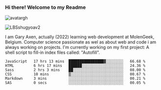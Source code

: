 ### Hi there! Welcome to my Readme 
![avatargh](https://user-images.githubusercontent.com/22075644/164934471-9e8af8ff-56fa-42c4-8061-5c7410433886.png)

![LBSshugyoav2](https://user-images.githubusercontent.com/22075644/164934218-25b846e8-bf56-4a0e-bd88-ab444310d7a8.png)



I am Gary Axen, actually (2022) learning web development at MolenGeek, Belgium.
Computer science passionate as wel as about web and code i am always working on projects.
I'm currently working on my first project: A shell script to fill-in index files called: "Autofill". 
<!--START_SECTION:waka-->

```text
JavaScript   17 hrs 13 mins  ████████████████▓░░░░░░░░   66.68 %
HTML         6 hrs 17 mins   ██████░░░░░░░░░░░░░░░░░░░   24.36 %
Sass         2 hrs 3 mins    ██░░░░░░░░░░░░░░░░░░░░░░░   08.00 %
CSS          10 mins         ▒░░░░░░░░░░░░░░░░░░░░░░░░   00.67 %
Markdown     3 mins          ░░░░░░░░░░░░░░░░░░░░░░░░░   00.21 %
SAS          0 secs          ░░░░░░░░░░░░░░░░░░░░░░░░░   00.05 %
```

<!--END_SECTION:waka-->

<!--
**LeBigSky/LebigSky** is a ✨ _special_ ✨ repository because its `README.md` (this file) appears on your GitHub profile.


as to get you started:

- 🔭 I’m currently working on ...
- 🌱 I’m currently learning ...
- 👯 I’m looking to collaborate on ...
- 🤔 I’m looking for help with ...
- 💬 Ask me about ...
- 📫 How to reach me: ...
- 😄 Pronouns: ...
- ⚡ Fun fact: ...
-->
